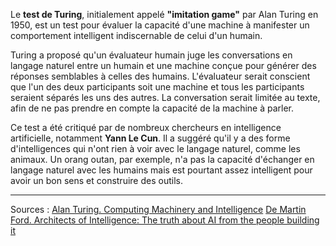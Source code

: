 Le **test de Turing**, initialement appelé **"imitation game"** par Alan Turing en 1950, est un test pour évaluer la capacité d'une machine à manifester un comportement intelligent indiscernable de celui d'un humain.

Turing a proposé qu'un évaluateur humain juge les conversations en langage naturel entre un humain et une machine conçue pour générer des réponses semblables à celles des humains. L'évaluateur serait conscient que l'un des deux participants soit une machine et tous les participants seraient séparés les uns des autres. La conversation serait limitée au texte, afin de ne pas prendre en compte la capacité de la machine à parler.

Ce test a été critiqué par de nombreux chercheurs en intelligence artificielle, notamment **Yann Le Cun**. Il a suggéré qu'il y a des forme d'intelligences qui n'ont rien à voir avec le langage naturel, comme les animaux. Un orang outan, par exemple, n'a pas la capacité d'échanger en langage naturel avec les humains mais est pourtant assez intelligent pour avoir un bon sens et construire des outils.

---
Sources :
[Alan Turing. Computing Machinery and Intelligence](https://academic.oup.com/mind/article/LIX/236/433/986238)
[De Martin Ford. Architects of Intelligence: The truth about AI from the people building it](https://www.google.fr/books/edition/Architects_of_Intelligence/e4d7DwAAQBAJ?hl=fr&gbpv=0)